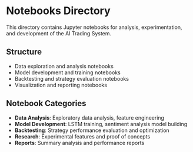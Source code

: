 # Notebooks Directory

This directory contains Jupyter notebooks for analysis, experimentation, and development of the AI Trading System.

## Structure
- Data exploration and analysis notebooks
- Model development and training notebooks
- Backtesting and strategy evaluation notebooks
- Visualization and reporting notebooks

## Notebook Categories
- **Data Analysis**: Exploratory data analysis, feature engineering
- **Model Development**: LSTM training, sentiment analysis model building
- **Backtesting**: Strategy performance evaluation and optimization
- **Research**: Experimental features and proof of concepts
- **Reports**: Summary analysis and performance reports
